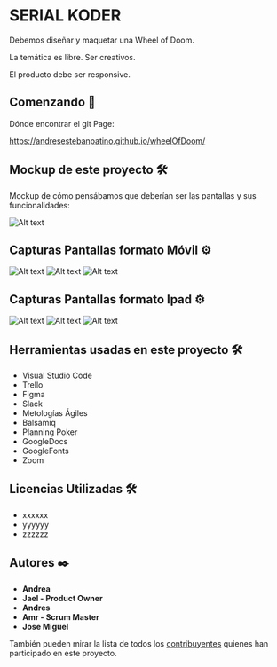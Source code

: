 # SERIAL KODER

Debemos diseñar y maquetar una Wheel of Doom.

La temática es libre. Ser creativos.

El producto debe ser responsive.



## Comenzando 🚀

Dónde encontrar el git Page: 

https://andresestebanpatino.github.io/wheelOfDoom/


## Mockup de este proyecto 🛠️

Mockup de cómo pensábamos que deberían ser las pantallas y sus funcionalidades:

![Alt text](/img/README.md/Mockup_bookWorm.png?raw=true "Optional Title")



## Capturas Pantallas formato Móvil ⚙️

![Alt text](/img/README.md/landingPage.JPG?raw=true "Optional Title")
![Alt text](/img/README.md/catalogo.JPG?raw=true "Optional Title")
![Alt text](/img/README.md/descripcionLibro.JPG?raw=true "Optional Title")


## Capturas Pantallas formato Ipad ⚙️

![Alt text](/img/README.md/landingPage.JPG?raw=true "Optional Title")
![Alt text](/img/README.md/catalogo.JPG?raw=true "Optional Title")
![Alt text](/img/README.md/descripcionLibro.JPG?raw=true "Optional Title")



## Herramientas usadas en este proyecto 🛠️

* Visual Studio Code
* Trello
* Figma
* Slack
* Metologías Ágiles
* Balsamiq
* Planning Poker
* GoogleDocs
* GoogleFonts
* Zoom



## Licencias Utilizadas 🛠️

* xxxxxx
* yyyyyy
* zzzzzz


## Autores ✒️

* **Andrea**
* **Jael - Product Owner** 
* **Andres**
* **Amr - Scrum Master**
* **Jose Miguel**

También pueden mirar la lista de todos los [contribuyentes](https://github.com/AndresEstebanPatino/bookWorms/contributors) quienes han participado en este proyecto. 

